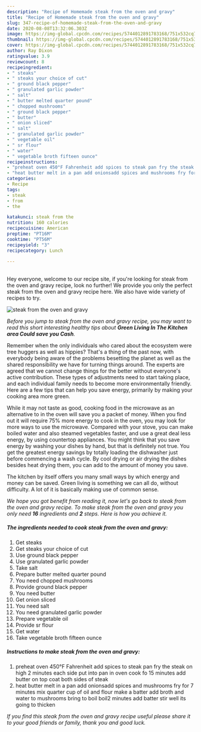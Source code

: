 ```yaml
---
description: "Recipe of Homemade steak from the oven and gravy"
title: "Recipe of Homemade steak from the oven and gravy"
slug: 347-recipe-of-homemade-steak-from-the-oven-and-gravy
date: 2020-08-08T13:32:06.303Z
image: https://img-global.cpcdn.com/recipes/5744012891783168/751x532cq70/steak-from-the-oven-and-gravy-recipe-main-photo.jpg
thumbnail: https://img-global.cpcdn.com/recipes/5744012891783168/751x532cq70/steak-from-the-oven-and-gravy-recipe-main-photo.jpg
cover: https://img-global.cpcdn.com/recipes/5744012891783168/751x532cq70/steak-from-the-oven-and-gravy-recipe-main-photo.jpg
author: Ray Dixon
ratingvalue: 3.9
reviewcount: 8
recipeingredient:
- " steaks"
- " steaks your choice of cut"
- " ground black pepper"
- " granulated garlic powder"
- " salt"
- " butter melted quarter pound"
- " chopped mushrooms"
- " ground black pepper"
- " butter"
- " onion sliced"
- " salt"
- " granulated garlic powder"
- " vegetable oil"
- " sr flour"
- " water"
- " vegetable broth fifteen ounce"
recipeinstructions:
- "preheat oven 450°F Fahrenheit add spices to steak pan fry the steak on high 2 minutes each side put into pan in oven cook fo 15 minutes add butter on top coat both sides of steak"
- "heat butter melt in a pan add onionsadd spices and mushrooms fry for 7 minutes mix quarter cup of oil and flour make a batter add broth and water to mushrooms bring to boil  boil2 minutes add batter stir well its going to thicken"
categories:
- Recipe
tags:
- steak
- from
- the

katakunci: steak from the 
nutrition: 160 calories
recipecuisine: American
preptime: "PT16M"
cooktime: "PT56M"
recipeyield: "3"
recipecategory: Lunch

---
```

<br>
Hey everyone, welcome to our recipe site, if you're looking for steak from the oven and gravy recipe, look no further! We provide you only the perfect steak from the oven and gravy recipe here. We also have wide variety of recipes to try.
<br>


![steak from the oven and gravy](https://img-global.cpcdn.com/recipes/5744012891783168/751x532cq70/steak-from-the-oven-and-gravy-recipe-main-photo.jpg)

<i>Before you jump to steak from the oven and gravy recipe, you may want to read this short interesting healthy tips about 
<strong>Green Living In The Kitchen area Could save you Cash</strong>.</i>
</br>

Remember when the only individuals who cared about the ecosystem were tree huggers as well as hippies? That's a thing of the past now, with everybody being aware of the problems besetting the planet as well as the shared responsibility we have for turning things around. The experts are agreed that we cannot change things for the better without everyone's active contribution. These types of adjustments need to start taking place, and each individual family needs to become more environmentally friendly. Here are a few tips that can help you save energy, primarily by making your cooking area more green.

While it may not taste as good, cooking food in the microwave as an alternative to in the oven will save you a packet of money. When you find out it will require 75% more energy to cook in the oven, you may look for more ways to use the microwave. Compared with your stove, you can make boiled water and also steamed vegetables faster, and use a great deal less energy, by using countertop appliances. You might think that you save energy by washing your dishes by hand, but that is definitely not true. You get the greatest energy savings by totally loading the dishwasher just before commencing a wash cycle. By cool drying or air drying the dishes besides heat drying them, you can add to the amount of money you save.

The kitchen by itself offers you many small ways by which energy and money can be saved. Green living is something we can all do, without difficulty. A lot of it is basically making use of common sense.


<i>We hope you got benefit from reading it, now let's go back to steak from the oven and gravy recipe. To make steak from the oven and gravy you only need <strong>16</strong> ingredients and <strong>2</strong> steps. Here is how you achieve it.
</i>

##### The ingredients needed to cook steak from the oven and gravy:

1. Get  steaks
1. Get  steaks your choice of cut
1. Use  ground black pepper
1. Use  granulated garlic powder
1. Take  salt
1. Prepare  butter melted quarter pound
1. You need  chopped mushrooms
1. Provide  ground black pepper
1. You need  butter
1. Get  onion sliced
1. You need  salt
1. You need  granulated garlic powder
1. Prepare  vegetable oil
1. Provide  sr flour
1. Get  water
1. Take  vegetable broth fifteen ounce


##### Instructions to make steak from the oven and gravy:

1. preheat oven 450°F Fahrenheit add spices to steak pan fry the steak on high 2 minutes each side put into pan in oven cook fo 15 minutes add butter on top coat both sides of steak
1. heat butter melt in a pan add onionsadd spices and mushrooms fry for 7 minutes mix quarter cup of oil and flour make a batter add broth and water to mushrooms bring to boil  boil2 minutes add batter stir well its going to thicken


<i>If you find this steak from the oven and gravy recipe useful please share it to your good friends or family, thank you and good luck.</i>
